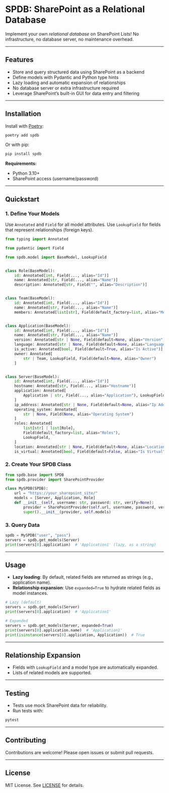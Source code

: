 # SPDB: SharePoint as a Relational Database

Implement your own _relational database_ on SharePoint Lists! No infrastructure, no database server, no maintenance overhead.

---

## Features

- Store and query structured data using SharePoint as a backend
- Define models with Pydantic and Python type hints
- Lazy loading and automatic expansion of relationships
- No database server or extra infrastructure required
- Leverage SharePoint’s built-in GUI for data entry and filtering

---

## Installation

Install with [Poetry](https://python-poetry.org/):

```sh
poetry add spdb
```

Or with pip:

```sh
pip install spdb
```

**Requirements:**

- Python 3.10+
- SharePoint access (username/password)

---

## Quickstart

### 1. Define Your Models

Use `Annotated` and `Field` for all model attributes. Use `LookupField` for fields that represent relationships (foreign keys).

```python file=spdb_example\models.py
from typing import Annotated

from pydantic import Field

from spdb.model import BaseModel, LookupField


class Role(BaseModel):
    id: Annotated[int, Field(..., alias="Id")]
    name: Annotated[str, Field(..., alias="Name")]
    description: Annotated[str, Field("", alias="Description")]


class Team(BaseModel):
    id: Annotated[int, Field(..., alias="Id")]
    name: Annotated[str, Field(..., alias="Name")]
    members: Annotated[list[str], Field(default_factory=list, alias="Members")]


class Application(BaseModel):
    id: Annotated[int, Field(..., alias="Id")]
    name: Annotated[str, Field(..., alias="Name")]
    version: Annotated[str | None, Field(default=None, alias="Version")]
    language: Annotated[str | None, Field(default=None, alias="Language")]
    is_active: Annotated[bool, Field(default=True, alias="Is Active")]
    owner: Annotated[
        str | Team, LookupField, Field(default=None, alias="Owner")
    ]


class Server(BaseModel):
    id: Annotated[int, Field(..., alias="Id")]
    hostname: Annotated[str, Field(..., alias="Hostname")]
    application: Annotated[
        Application | str, Field(..., alias="Application"), LookupField
    ]
    ip_address: Annotated[str | None, Field(default=None, alias="Ip Address")]
    operating_system: Annotated[
        str | None, Field(None, alias="Operating System")
    ]
    roles: Annotated[
        list[str] | list[Role],
        Field(default_factory=list, alias="Roles"),
        LookupField,
    ]
    location: Annotated[str | None, Field(default=None, alias="Location")]
    is_virtual: Annotated[bool, Field(default=False, alias="Is Virtual")]
```

### 2. Create Your SPDB Class

```python
from spdb.base import SPDB
from spdb.provider import SharePointProvider

class MySPDB(SPDB):
    url = "https://your_sharepoint_site/"
    models = [Server, Application, Role]
    def __init__(self, username: str, password: str, verify=None):
        provider = SharePointProvider(self.url, username, password, verify=verify)
        super().__init__(provider, self.models)
```

### 3. Query Data

```python
spdb = MySPDB("user", "pass")
servers = spdb.get_models(Server)
print(servers[0].application)  # 'Application1' (lazy, as a string)
```

---

## Usage

- **Lazy loading**: By default, related fields are returned as strings (e.g., application name).
- **Relationship expansion**: Use `expanded=True` to hydrate related fields as model instances.

```python
# Lazy (default)
servers = spdb.get_models(Server)
print(servers[0].application)  # 'Application1'

# Expanded
servers = spdb.get_models(Server, expanded=True)
print(servers[0].application.name)  # 'Application1'
print(isinstance(servers[0].application, Application))  # True
```

---

## Relationship Expansion

- Fields with `LookupField` and a model type are automatically expanded.
- Lists of related models are supported.

---

## Testing

- Tests use mock SharePoint data for reliability.
- Run tests with:

```sh
pytest
```

---

## Contributing

Contributions are welcome! Please open issues or submit pull requests.

---

## License

MIT License. See [LICENSE](LICENSE) for details.
